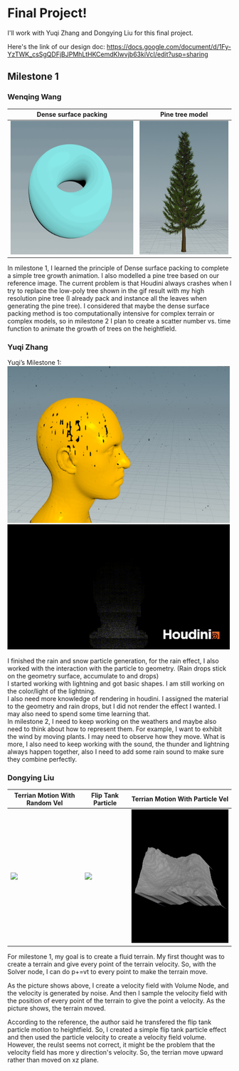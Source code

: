 # Final Project!
I'll work with Yuqi Zhang and Dongying Liu for this final project. 

Here's the link of our design doc: https://docs.google.com/document/d/1Fy-YzTWK_csSgQDFjBJPMhLtHKCemdKlwvjb63kiVcI/edit?usp=sharing

## Milestone 1

### Wenqing Wang
| Dense surface packing | Pine tree model |
|--|--|
|<img height = "300" alt="growth" src="img/growth.gif">|<img height = "300" alt="pine_tree" src="img/pine_tree.png">|

In milestone 1, I learned the principle of Dense surface packing to complete a simple tree growth animation. I also modelled a pine tree based on our reference image. The current problem is that Houdini always crashes when I try to replace the low-poly tree shown in the gif result with my high resolution pine tree (I already pack and instance all the leaves when generating the pine tree). I considered that maybe the dense surface packing method is too computationally intensive for complex terrain or complex models, so in milestone 2 I plan to create a scatter number vs. time function to animate the growth of trees on the heightfield.

### Yuqi Zhang
Yuqi’s Milestone 1: <br>
<img width="500" src="/img/rain.png"> <img width="500" src="/img/rain.gif">

I finished the rain and snow particle generation, for the rain effect, I also worked with the interaction with the particle to geometry. (Rain drops stick on the geometry surface, accumulate to and drops) <br>
I started working with lightning and got basic shapes. I am still working on the color/light of the lightning. <br>
I also need more knowledge of rendering in houdini. I assigned the material to the geometry and rain drops, but I did not render the effect I wanted. I may also need to spend some time learning that.  <br>
In milestone 2, I need to keep working on the weathers and maybe also need to think about how to represent them. For example, I want to exhibit the wind by moving plants. I may need to observe how they move. What is more, I also need to keep working with the sound, the thunder and lightning always happen together, also I need to add some rain sound to make sure they combine perfectly. 



### Dongying Liu

| Terrian Motion With Random Vel | Flip Tank Particle | Terrian Motion With Particle Vel |
|--|--|--|
|<img height="300" src="/img/moving_terrian.gif">|<img height="300" src="/img/flip_tank.gif">|<img height="300" src="/img/wrong_land.jpg">|

For milestone 1, my goal is to create a fluid terrain. My first thought was to create a terrain and give every point of the terrain velocity. So, with the Solver node, I can do p+=vt to every point to make the terrain move. 

As the picture shows above, I create a velocity field with Volume Node, and the velocity is generated by noise. And then I sample the velocity field with the position of every point of the terrain to give the point a velocity. As the picture shows, the terrain moved. 

According to the reference, the author said he transfered the flip tank particle motion to heightfield. So, I created a simple flip tank particle effect and then used the particle velocity to create a velocity field volume. However, the reulst seems not correct, it might be the problem that the velocity field has more y direction's velocity. So, the terrian move upward rather than moved on xz plane. 



